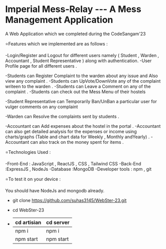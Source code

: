 # Imperial Mess-Relay --- A Mess Management Application

A Web Application which we completed during the CodeSangam'23 

⭐Features which we implemented are as follows : 

-Login/Register and Logout for different users namely ( Student , Warden , Accountant , Student Representative ) along with authentication. 
-User Profile page for all different users .

-Students can Register Complaint to the warden about any issue and Also view any complaint  .
-Students can UpVote/DownVote any of the complaint writeen to the warden .
-Students can Leave a Comment on any of the complaint .
-Students can check out the Mess Menu of their hostels 

-Student Representative can Temporarily Ban/UnBan a particular user for vulger comments on any complaint 

-Warden can Resolve the complaints sent by students .

-Accountant can Add expenses about the hostel in the portal .
-Accountant can also get detailed analysis for the expenses or income using charts/graphs (Table and chart data for Weekly , Monthly andYearly) . 
-Accountant can also track on the money spent for items .


⭐Technologies Used : 

-Front-End : JavaScript , ReactJS , CSS , Tailwind CSS
-Back-End :ExpressJS , NodeJs
-Database :MongoDB
-Developer tools : npm , git


⭐To test it on your device : 

 You should have NodeJs and mongodb already. 

 - git clone https://github.com/suhas3145/WebSter-23.git

 - cd WebSter-23

 - | cd artisian | cd server | 
   | ---------- | ---------- |
   | npm i | npm i |
   | npm start | npm start |


